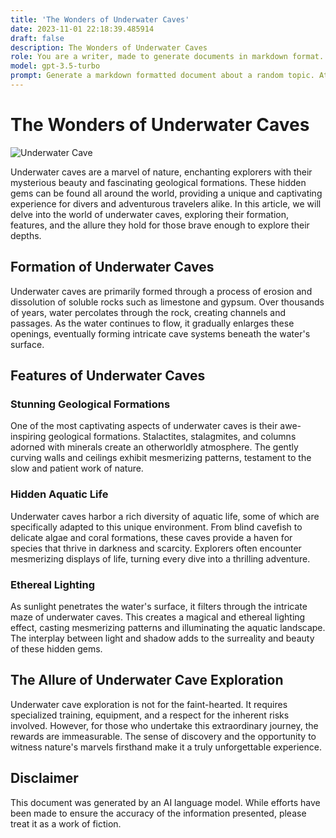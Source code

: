 ```yaml
---
title: 'The Wonders of Underwater Caves'
date: 2023-11-01 22:18:39.485914
draft: false
description: The Wonders of Underwater Caves
role: You are a writer, made to generate documents in markdown format. It is very important that all of the documents you generate are in valid markdown format.
model: gpt-3.5-turbo
prompt: Generate a markdown formatted document about a random topic. At the bottom, include a disclaimer explaining that the document was generated by you. The first line of the document should be the title. Make sure that the entire document is in proper markdown format, using a mix of various tags to make the document visually appealing.
---
```


# The Wonders of Underwater Caves

![Underwater Cave](https://images.unsplash.com/photo-1555377586-ff07b2ff1dcf)

Underwater caves are a marvel of nature, enchanting explorers with their mysterious beauty and fascinating geological formations. These hidden gems can be found all around the world, providing a unique and captivating experience for divers and adventurous travelers alike. In this article, we will delve into the world of underwater caves, exploring their formation, features, and the allure they hold for those brave enough to explore their depths.

## Formation of Underwater Caves

Underwater caves are primarily formed through a process of erosion and dissolution of soluble rocks such as limestone and gypsum. Over thousands of years, water percolates through the rock, creating channels and passages. As the water continues to flow, it gradually enlarges these openings, eventually forming intricate cave systems beneath the water's surface.

## Features of Underwater Caves

### Stunning Geological Formations

One of the most captivating aspects of underwater caves is their awe-inspiring geological formations. Stalactites, stalagmites, and columns adorned with minerals create an otherworldly atmosphere. The gently curving walls and ceilings exhibit mesmerizing patterns, testament to the slow and patient work of nature.

### Hidden Aquatic Life

Underwater caves harbor a rich diversity of aquatic life, some of which are specifically adapted to this unique environment. From blind cavefish to delicate algae and coral formations, these caves provide a haven for species that thrive in darkness and scarcity. Explorers often encounter mesmerizing displays of life, turning every dive into a thrilling adventure.

### Ethereal Lighting

As sunlight penetrates the water's surface, it filters through the intricate maze of underwater caves. This creates a magical and ethereal lighting effect, casting mesmerizing patterns and illuminating the aquatic landscape. The interplay between light and shadow adds to the surreality and beauty of these hidden gems.

## The Allure of Underwater Cave Exploration

Underwater cave exploration is not for the faint-hearted. It requires specialized training, equipment, and a respect for the inherent risks involved. However, for those who undertake this extraordinary journey, the rewards are immeasurable. The sense of discovery and the opportunity to witness nature's marvels firsthand make it a truly unforgettable experience.

## Disclaimer

This document was generated by an AI language model. While efforts have been made to ensure the accuracy of the information presented, please treat it as a work of fiction.